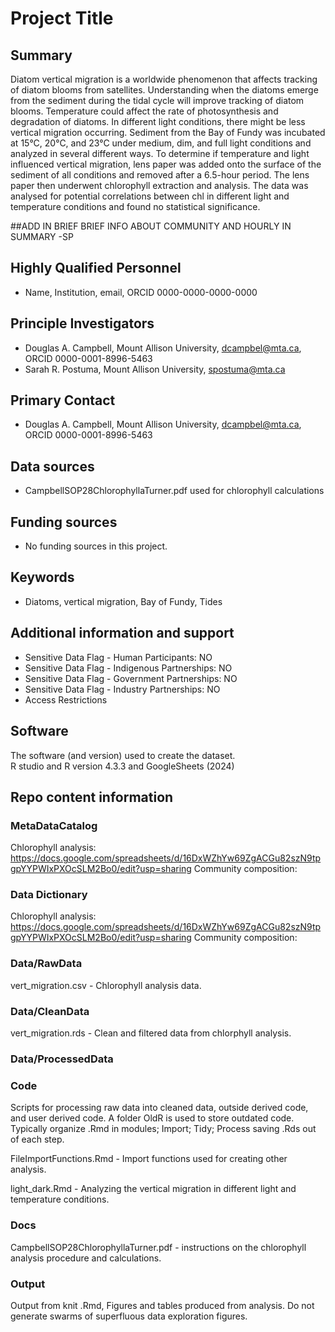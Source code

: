 # Project Title

## Summary


Diatom vertical migration is a worldwide phenomenon that affects tracking of diatom blooms from satellites. Understanding when the diatoms emerge from the sediment during the tidal cycle will improve tracking of diatom blooms. 
Temperature could affect the rate of photosynthesis and degradation of diatoms. In different light conditions, there might be less vertical migration occurring.
Sediment from the Bay of Fundy was incubated at 15°C, 20°C, and 23°C under medium, dim, and full light conditions and analyzed in several different ways. 
To determine if temperature and light influenced vertical migration, lens paper was added onto the surface of the sediment of all conditions and removed after a 6.5-hour period. The lens paper then underwent chlorophyll extraction and analysis.
The data was analysed for potential correlations between chl in different light and temperature conditions and found no statistical significance.

##ADD IN BRIEF BRIEF INFO ABOUT COMMUNITY AND HOURLY IN SUMMARY -SP

## Highly Qualified Personnel

- Name, Institution, email, ORCID 0000-0000-0000-0000

## Principle Investigators

- Douglas A. Campbell, Mount Allison University, dcampbel@mta.ca, ORCID 0000-0001-8996-5463
- Sarah R. Postuma, Mount Allison University, spostuma@mta.ca 

## Primary Contact  

- Douglas A. Campbell, Mount Allison University, dcampbel@mta.ca, ORCID 0000-0001-8996-5463

## Data sources

- CampbellSOP28ChlorophyllaTurner.pdf used for chlorophyll calculations

## Funding sources

- No funding sources in this project.

## Keywords

- Diatoms, vertical migration, Bay of Fundy, Tides

## Additional information and support

- Sensitive Data Flag - Human Participants:  NO
- Sensitive Data Flag - Indigenous Partnerships: NO
- Sensitive Data Flag - Government Partnerships: NO
- Sensitive Data Flag - Industry Partnerships: NO
- Access Restrictions

## Software  

The software (and version) used to create the dataset.  
R studio and R version 4.3.3 and GoogleSheets (2024) 

## Repo content information

### MetaDataCatalog

Chlorophyll analysis:
https://docs.google.com/spreadsheets/d/16DxWZhYw69ZgACGu82szN9tpgpYYPWIxPXOcSLM2Bo0/edit?usp=sharing
Community composition:


### Data Dictionary

Chlorophyll analysis:
https://docs.google.com/spreadsheets/d/16DxWZhYw69ZgACGu82szN9tpgpYYPWIxPXOcSLM2Bo0/edit?usp=sharing
Community composition:


### Data/RawData

vert_migration.csv - Chlorophyll analysis data.

### Data/CleanData

vert_migration.rds - Clean and filtered data from chlorphyll analysis.

### Data/ProcessedData

### Code

Scripts for processing raw data into cleaned data, outside derived code, and user derived code.
A folder OldR is used to store outdated code.
Typically organize .Rmd in modules; Import; Tidy; Process saving .Rds out of each step.

FileImportFunctions.Rmd - Import functions used for creating other analysis.

light_dark.Rmd - Analyzing the vertical migration in different light and temperature conditions. 


### Docs

CampbellSOP28ChlorophyllaTurner.pdf - instructions on the chlorophyll analysis procedure and calculations. 

### Output

Output from knit .Rmd, Figures and tables produced from analysis.
Do not generate swarms of superfluous data exploration figures.
